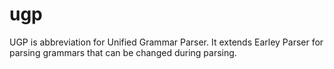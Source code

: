ugp
===

UGP is abbreviation for Unified Grammar Parser. It extends Earley Parser for parsing grammars that can be changed during parsing.

